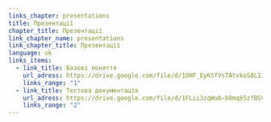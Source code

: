 ```yaml
---
links_chapter: presentations
title: Презентації
chapter_title: Презентації
link_chapter_name: presentations
link_chapter_title: Презентації
language: uk
links_items:
  - link_title: Базові поняття
    url_adress: https://drive.google.com/file/d/1OHF_EyKSfVsTAtvkoS8L13qCWNWXINU8/view?usp=sharing
    links_range: "1"
  - link_title: Тестова документація
    url_adress: https://drive.google.com/file/d/1FLii3zqWub-bOmq65zfBGVt7uvAEGDaV/view?usp=sharing
    links_range: "2"
---
```

